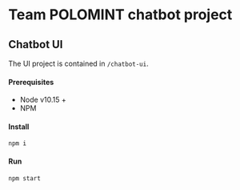 # Team POLOMINT chatbot project

## Chatbot UI
The UI project is contained in `/chatbot-ui`.

#### Prerequisites
- Node v10.15 +
- NPM

#### Install
```
npm i
```

#### Run
```
npm start
```